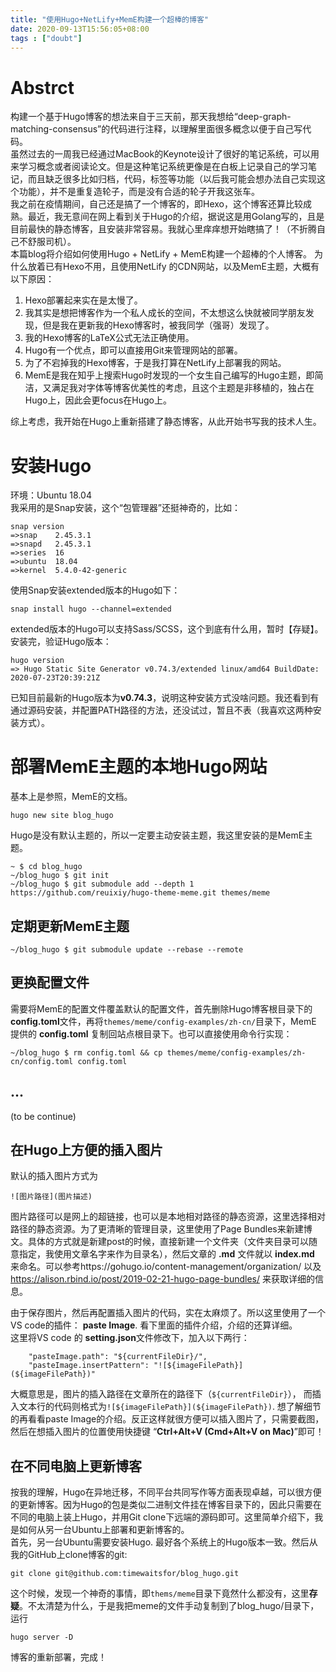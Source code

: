 ```yaml
---
title: "使用Hugo+NetLify+MemE构建一个超棒的博客"
date: 2020-09-13T15:56:05+08:00
tags : ["doubt"]
---
```


# Abstrct
构建一个基于Hugo博客的想法来自于三天前，那天我想给“deep-graph-matching-consensus”的代码进行注释，以理解里面很多概念以便于自己写代码。  
虽然过去的一周我已经通过MacBook的Keynote设计了很好的笔记系统，可以用来学习概念或者阅读论文。但是这种笔记系统更像是在白板上记录自己的学习笔记，而且缺乏很多比如归档，代码，标签等功能（以后我可能会想办法自己实现这个功能），并不是重复造轮子，而是没有合适的轮子开我这张车。  
我之前在疫情期间，自己还是搞了一个博客的，即Hexo，这个博客还算比较成熟。最近，我无意间在网上看到关于Hugo的介绍，据说这是用Golang写的，且是目前最快的静态博客，且安装非常容易。我就心里痒痒想开始瞎搞了！（不折腾自己不舒服司机）。  
本篇blog将介绍如何使用Hugo + NetLify + MemE构建一个超棒的个人博客。  为什么放着已有Hexo不用，且使用NetLify 的CDN网站，以及MemE主题，大概有以下原因：
1. Hexo部署起来实在是太慢了。
2. 我其实是想把博客作为一个私人成长的空间，不太想这么快就被同学朋友发现，但是我在更新我的Hexo博客时，被我同学（强哥）发现了。
3. 我的Hexo博客的LaTeX公式无法正确使用。
4. Hugo有一个优点，即可以直接用Git来管理网站的部署。
5. 为了不宕掉我的Hexo博客，于是我打算在NetLify上部署我的网站。
6. MemE是我在知乎上搜索Hugo时发现的一个女生自己编写的Hugo主题，即简洁，又满足我对字体等博客优美性的考虑，且这个主题是非移植的，独占在Hugo上，因此会更focus在Hugo上。  

综上考虑，我开始在Hugo上重新搭建了静态博客，从此开始书写我的技术人生。

# 安装Hugo
环境：Ubuntu 18.04  
我采用的是Snap安装，这个“包管理器”还挺神奇的，比如：
```
snap version
=>snap    2.45.3.1
=>snapd   2.45.3.1
=>series  16
=>ubuntu  18.04
=>kernel  5.4.0-42-generic
```
使用Snap安装extended版本的Hugo如下：
```
snap install hugo --channel=extended
```
extended版本的Hugo可以支持Sass/SCSS，这个到底有什么用，暂时【存疑】。
安装完，验证Hugo版本：
```
hugo version
=> Hugo Static Site Generator v0.74.3/extended linux/amd64 BuildDate: 2020-07-23T20:39:21Z
```
已知目前最新的Hugo版本为**v0.74.3**，说明这种安装方式没啥问题。我还看到有通过源码安装，并配置PATH路径的方法，还没试过，暂且不表（我喜欢这两种安装方式）。

# 部署MemE主题的本地Hugo网站
基本上是参照，MemE的文档。
```
hugo new site blog_hugo
```
Hugo是没有默认主题的，所以一定要主动安装主题，我这里安装的是MemE主题。
```
~ $ cd blog_hugo
~/blog_hugo $ git init
~/blog_hugo $ git submodule add --depth 1 https://github.com/reuixiy/hugo-theme-meme.git themes/meme
```
## 定期更新MemE主题
```
~/blog_hugo $ git submodule update --rebase --remote
```
## 更换配置文件
需要将MemE的配置文件覆盖默认的配置文件，首先删除Hugo博客根目录下的**config.toml**文件，再将`themes/meme/config-examples/zh-cn/`目录下，MemE 提供的 **config.toml** 复制回站点根目录下。也可以直接使用命令行实现：
```
~/blog_hugo $ rm config.toml && cp themes/meme/config-examples/zh-cn/config.toml config.toml
```

## ...
(to be continue)

## 在Hugo上方便的插入图片
默认的插入图片方式为
```
![图片路径](图片描述)
```
图片路径可以是网上的超链接，也可以是本地相对路径的静态资源，这里选择相对路径的静态资源。为了更清晰的管理目录，这里使用了Page Bundles来新建博文。具体的方式就是新建post的时候，直接新建一个文件夹（文件夹目录可以随意指定，我使用文章名字来作为目录名），然后文章的 **.md** 文件就以 **index.md** 来命名。可以参考https://gohugo.io/content-management/organization/ 以及 https://alison.rbind.io/post/2019-02-21-hugo-page-bundles/ 来获取详细的信息。

由于保存图片，然后再配置插入图片的代码，实在太麻烦了。所以这里使用了一个VS code的插件： **paste Image**. 看下里面的插件介绍，介绍的还算详细。  
这里将VS code 的 **setting.json**文件修改下，加入以下两行：
```
    "pasteImage.path": "${currentFileDir}/",
    "pasteImage.insertPattern": "![${imageFilePath}](${imageFilePath})"
```
大概意思是，图片的插入路径在文章所在的路径下（`${currentFileDir}`）， 而插入文本行的代码则格式为`![${imageFilePath}](${imageFilePath})`. 想了解细节的再看看paste Image的介绍。反正这样就很方便可以插入图片了，只需要截图，然后在想插入图片的位置使用快捷键 “**Ctrl+Alt+V (Cmd+Alt+V on Mac)**”即可！


## 在不同电脑上更新博客
按我的理解，Hugo在异地迁移，不同平台共同写作等方面表现卓越，可以很方便的更新博客。因为Hugo的包是类似二进制文件挂在博客目录下的，因此只需要在不同的电脑上装上Hugo，并用Git clone下远端的源码即可。这里简单介绍下，我是如何从另一台Ubuntu上部署和更新博客的。  
首先，另一台Ubuntu需要安装Hugo. 最好各个系统上的Hugo版本一致。然后从我的GitHub上clone博客的git: 
```
git clone git@github.com:timewaitsfor/blog_hugo.git
```
这个时候，发现一个神奇的事情，即`thems/meme`目录下竟然什么都没有，这里**存疑**。不太清楚为什么，于是我把meme的文件手动复制到了blog_hugo/目录下，运行
```
hugo server -D
```
博客的重新部署，完成！